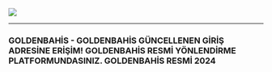 <a title="GOLDENBAHİS" href="https://shorturl.at/FBb2K"><img src="https://camo.githubusercontent.com/ba1d1c8059bcc60b466be9e79691da542d2c4938c407cdbb8ea66db5f191c837/68747470733a2f2f656e637279707465642d74626e302e677374617469632e636f6d2f696d616765733f713d74626e3a414e64394763544546376954456d4c6577334b594f624b414348543879457a67746b6d6a6951533364772673"></a><hr>


<h3>GOLDENBAHİS - GOLDENBAHİS GÜNCELLENEN GİRİŞ ADRESİNE ERİŞİM! GOLDENBAHİS RESMİ YÖNLENDİRME PLATFORMUNDASINIZ. GOLDENBAHİS RESMİ 2024</h3>
